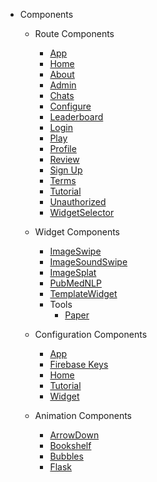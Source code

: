 * Components

  * Route Components

    * [App](RouteComponents/App)
    * [Home](RouteComponents/Home)
    * [About](RouteComponents/Home)
    * [Admin](RouteComponents/Admin)
    * [Chats](RouteComponents/Chats)
    * [Configure](RouteComponents/Configure)
    * [Leaderboard](RouteComponents/Leaderboard)
    * [Login](RouteComponents/Login)
    * [Play](RouteComponents/Play)
    * [Profile](RouteComponents/Profile)
    * [Review](RouteComponents/Review)
    * [Sign Up](RouteComponents/SignUp)
    * [Terms](RouteComponents/Terms)
    * [Tutorial](RouteComponents/Tutorial)
    * [Unauthorized](RouteComponents/Unauthorized)
    * [WidgetSelector](RouteComponents/WidgetSelector)

  * Widget Components

    * [ImageSwipe](WidgetComponents/ImageSwipe)
    * [ImageSoundSwipe](WidgetComponents/ImageSoundSwipe)
    * [ImageSplat](WidgetComponents/ImageSplat)
    * [PubMedNLP](WidgetComponents/PubMedNLP)
    * [TemplateWidget](WidgetComponents/TemplateWidget)
    * Tools
      * [Paper](WidgetComponents/Tools/Paper)

  * Configuration Components

    * [App](ConfigurationComponents/App)  
    * [Firebase Keys](ConfigurationComponents/FirebaseKeys)
    * [Home](ConfigurationComponents/Home)
    * [Tutorial](ConfigurationComponents/Tutorial)
    * [Widget](ConfigurationComponents/Widget)

  * Animation Components

    * [ArrowDown](AnimationComponents/ArrowDown)
    * [Bookshelf](AnimationComponents/Bookshelf)
    * [Bubbles](AnimationComponents/Bubbles)
    * [Flask](AnimationComponents/Flask)

